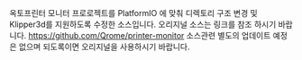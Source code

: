 옥토프린터 모니터 프로로젝트를 PlatformIO 에 맞춰 디렉토리 구조 변경 및 Klipper3d를 지원하도록 수정한 소스입니다.
오리지널 소스는 링크를 참조 하시기 바랍니다. https://github.com/Qrome/printer-monitor
소스관련 별도의 업데이트 예정은 없으며 되도록이면 오리지널을 사용하시기 바랍니다.
